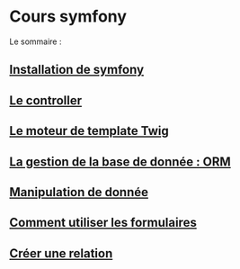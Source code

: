 # Cours symfony

Le sommaire :

## [Installation de symfony](Installation.md)
## [Le controller](Controlleur.md)
## [Le moteur de template Twig](Twig.md)
## [La gestion de la base de donnée : ORM](ORM.md)
## [Manipulation de donnée](Manipulationdedonnees.md)
## [Comment utiliser les formulaires](Form.md)
## [Créer une relation](Relation.md)
